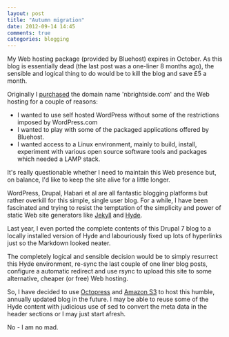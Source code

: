 ```yaml
---
layout: post
title: "Autumn migration"
date: 2012-09-14 14:45
comments: true
categories: blogging
---
```

My Web hosting package (provided by Bluehost) expires in October. As
this blog is essentially dead (the last post was a one-liner 8 months
ago), the sensible and logical thing to do would be to kill the blog
and save £5 a month.

Originally I
[purchased](http://nbrightside.com/blog/2006/10/24/new-dawn-fades) the
domain name 'nbrightside.com' and the Web hosting for a couple of
reasons:

- I wanted to use self hosted WordPress without some of the restrictions imposed by WordPress.com
- I wanted to play with some of the packaged applications offered by Bluehost.
- I wanted access to a Linux environment, mainly to build, install, experiment with various open source software tools and packages which needed a LAMP stack.

It's really questionable whether I need to maintain this Web presence
but, on balance, I'd like to keep the site alive for a little longer.

WordPress, Drupal, Habari et al are all fantastic blogging platforms
but rather overkill for this simple, single user blog. For a while, I
have been fascinated and trying to resist the temptation of the
simplicity and power of static Web site generators like
[Jekyll](https://github.com/mojombo/jekyll) and
[Hyde](http://hyde.github.com/).

Last year, I even ported the complete contents of this Drupal 7 blog
to a locally installed version of Hyde and labouriously fixed up lots
of hyperlinks just so the Markdown looked neater.

The completely logical and sensible decision would be to simply
resurrect this Hyde environment, re-sync the last couple of one liner
blog posts, configure a automatic redirect and use rsync to upload
this site to some alternative, cheaper (or free) Web hosting.

So, I have decided to use [Octopress](http://octopress.org/) and
[Amazon
S3](http://aws.typepad.com/aws/2011/02/host-your-static-website-on-amazon-s3.html)
to host this humble, annually updated blog in the future. I may be
able to reuse some of the Hyde content with judicious use of sed to
convert the meta data in the header sections or I may just start
afresh.

No - I am no mad.
